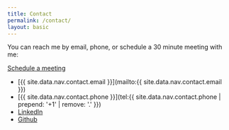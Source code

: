 ```yaml
---
title: Contact
permalink: /contact/
layout: basic
---
```

You can reach me by email, phone, or schedule a 30 minute meeting with me:

<a class="btn" href="#open-contact">Schedule a meeting</a>

* [{{ site.data.nav.contact.email }}](mailto:{{ site.data.nav.contact.email }}) 
* [{{ site.data.nav.contact.phone }}](tel:{{ site.data.nav.contact.phone | prepend: '+1' | remove: '.' }})     
* [LinkedIn]({{site.data.nav.contact.linkedin}})   
* [Github]({{site.data.nav.contact.github}})  

